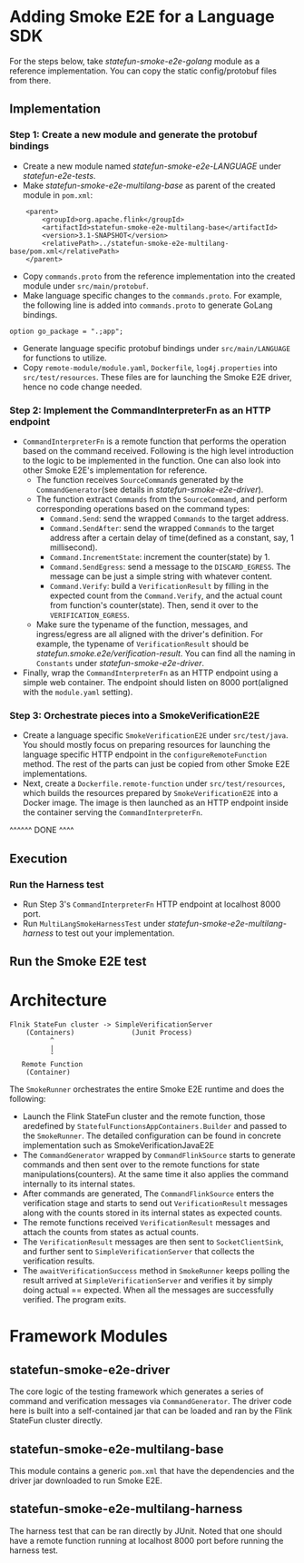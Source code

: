 # Adding Smoke E2E for a Language SDK
For the steps below, take _statefun-smoke-e2e-golang_ module as a reference implementation. You can copy the static config/protobuf files from there.

## Implementation
### Step 1: Create a new module and generate the protobuf bindings
* Create a new module named _statefun-smoke-e2e-LANGUAGE_ under _statefun-e2e-tests_.
* Make _statefun-smoke-e2e-multilang-base_ as parent of the created module in ``pom.xml``:
```
    <parent>
        <groupId>org.apache.flink</groupId>
        <artifactId>statefun-smoke-e2e-multilang-base</artifactId>
        <version>3.1-SNAPSHOT</version>
        <relativePath>../statefun-smoke-e2e-multilang-base/pom.xml</relativePath>
    </parent>
```
* Copy ``commands.proto`` from the reference implementation into the created module under ``src/main/protobuf``. 
* Make language specific changes to the ``commands.proto``. For example, the following line is added into ``commands.proto`` to generate GoLang bindings.
```
option go_package = ".;app";
```
* Generate language specific protobuf bindings under ``src/main/LANGUAGE`` for functions to utilize.
* Copy ``remote-module/module.yaml``, ``Dockerfile``, ``log4j.properties`` into ``src/test/resources``. These files are for launching the Smoke E2E driver, hence no code change needed.

### Step 2: Implement the CommandInterpreterFn as an HTTP endpoint
* ``CommandInterpreterFn`` is a remote function that performs the operation based on the command received. Following is the high level introduction to the logic to be implemented in the function. One can also look into other Smoke E2E's implementation for reference.
  * The function receives ``SourceCommand``s generated by the ``CommandGenerator``(see details in _statefun-smoke-e2e-driver_).
  * The function extract ``Commands`` from the ``SourceCommand``, and perform corresponding operations based on the command types:
    * ``Command.Send``: send the wrapped ``Commands`` to the target address.
    * ``Command.SendAfter``: send the wrapped ``Commands`` to the target address after a certain delay of time(defined as a constant, say, 1 millisecond).
    * ``Command.IncrementState``: increment the counter(state) by 1.
    * ``Command.SendEgress``: send a message to the ``DISCARD_EGRESS``. The message can be just a simple string with whatever content.
    * ``Command.Verify``: build a ``VerificationResult`` by filling in the expected count from the ``Command.Verify``, and the actual count from function's counter(state). Then, send it over to the ``VERIFICATION_EGRESS``.
  * Make sure the typename of the function, messages, and ingress/egress are all aligned with the driver's definition. For example, the typename of ``VerificationResult`` should be _statefun.smoke.e2e/verification-result_. You can find all the naming in ``Constants`` under _statefun-smoke-e2e-driver_.
* Finally, wrap the ``CommandInterpreterFn`` as an HTTP endpoint using a simple web container. The endpoint should listen on 8000 port(aligned with the ``module.yaml`` setting).

### Step 3: Orchestrate pieces into a SmokeVerificationE2E
* Create a language specific ``SmokeVerificationE2E`` under ``src/test/java``. You should mostly focus on preparing resources for launching the language specific HTTP endpoint in the ``configureRemoteFunction`` method. The rest of the parts can just be copied from other Smoke E2E implementations.
* Next, create a ``Dockerfile.remote-function`` under ``src/test/resources``, which builds the resources prepared by ``SmokeVerificationE2E`` into a Docker image. The image is then launched as an HTTP endpoint inside the container serving the ``CommandInterpreterFn``.

^^^^^^ DONE ^^^^

## Execution
### Run the Harness test
* Run Step 3's ``CommandInterpreterFn`` HTTP endpoint at localhost 8000 port.
* Run ``MultiLangSmokeHarnessTest`` under _statefun-smoke-e2e-multilang-harness_ to test out your implementation.

## Run the Smoke E2E test

# Architecture

```
Flnik StateFun cluster -> SimpleVerificationServer
    (Containers)              (Junit Process)
          ^
          |
          ˇ
   Remote Function
    (Container)
```

The ``SmokeRunner`` orchestrates the entire Smoke E2E runtime and does the following:
* Launch the Flink StateFun cluster and the remote function, those aredefined by ``StatefulFunctionsAppContainers.Builder`` and passed to the ``SmokeRunner``. The detailed configuration can be found in concrete implementation such as SmokeVerificationJavaE2E
* The ``CommandGenerator`` wrapped by ``CommandFlinkSource`` starts to generate commands and then sent over to the remote functions for state manipulations(counters). At the same time it also applies the command internally to its internal states.
* After commands are generated, The ``CommandFlinkSource`` enters the verification stage and starts to send out ``VerificationResult`` messages along with the counts stored in its internal states as expected counts.
* The remote functions received ``VerificationResult`` messages and attach the counts from states as actual counts.
* The ``VerificationResult`` messages are then sent to ``SocketClientSink``, and further sent to ``SimpleVerificationServer`` that collects the verification results.
* The ``awaitVerificationSuccess`` method in ``SmokeRunner`` keeps polling the result arrived at ``SimpleVerificationServer`` and verifies it by simply doing actual == expected. When all the messages are successfully verified. The program exits.

# Framework Modules
## statefun-smoke-e2e-driver
The core logic of the testing framework which generates a series of command and verification messages via ``CommandGenerator``.
The driver code here is built into a self-contained jar that can be loaded and ran by the Flink StateFun cluster directly. 

## statefun-smoke-e2e-multilang-base
This module contains a generic ``pom.xml`` that have the dependencies and the driver jar downloaded to run Smoke E2E.

## statefun-smoke-e2e-multilang-harness
The harness test that can be ran directly by JUnit. Noted that one should have a remote function running at localhost 8000 port before running the harness test.